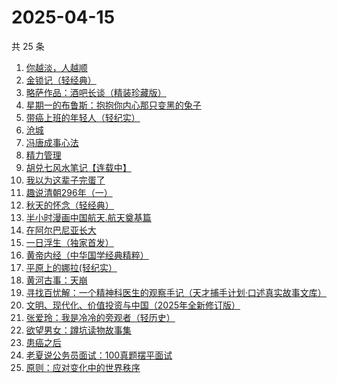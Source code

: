 # 2025-04-15

共 25 条

<!-- BEGIN WEREAD -->
<!-- 最后更新时间 2025-04-15 15:26:40 +0800 -->
1. [你越淡，人越顺](https://weread.qq.com/web/bookDetail/72532740813ab9c5fg017045)
1. [金锁记（轻经典）](https://weread.qq.com/web/bookDetail/d1b325f0813ab9d6ag012d44)
1. [略萨作品：酒吧长谈（精装珍藏版）](https://weread.qq.com/web/bookDetail/68e32ed0726a0bf868e62c8)
1. [星期一的布鲁斯：抱抱你内心那只变黑的兔子](https://weread.qq.com/web/bookDetail/45732330813ab9d26g019424)
1. [带癌上班的年轻人（轻纪实）](https://weread.qq.com/web/bookDetail/6ff32740813ab9d6ag016666)
1. [沧城](https://weread.qq.com/web/bookDetail/10e32ff0813ab9c72g019371)
1. [冯唐成事心法](https://weread.qq.com/web/bookDetail/f2e328e072182b15f2e7179)
1. [精力管理](https://weread.qq.com/web/bookDetail/4263296071f8f0464264d41)
1. [胡兑七风水笔记【连载中】](https://weread.qq.com/web/bookDetail/de332950813ab9c7cg0134d1)
1. [我以为这辈子完蛋了](https://weread.qq.com/web/bookDetail/39332f50813ab9cf3g010df3)
1. [趣说清朝296年（一）](https://weread.qq.com/web/bookDetail/87432360813ab9cb8g014f8a)
1. [秋天的怀念（轻经典）](https://weread.qq.com/web/bookDetail/56d32f30813ab9bfdg0197f2)
1. [半小时漫画中国航天.航天奠基篇](https://weread.qq.com/web/bookDetail/370328f0813ab945bg011467)
1. [在阿尔巴尼亚长大](https://weread.qq.com/web/bookDetail/9f832500813ab9b00g012d32)
1. [一日浮生（独家首发）](https://weread.qq.com/web/bookDetail/c6e32c40813ab9d66g013590)
1. [黄帝内经（中华国学经典精粹）](https://weread.qq.com/web/bookDetail/5e232c20718443d55e2b9e6)
1. [平原上的娜拉(轻纪实）](https://weread.qq.com/web/bookDetail/f7932bf0813ab9d2eg012157)
1. [黄河古事：天崩](https://weread.qq.com/web/bookDetail/55532930813ab9ce5g01675f)
1. [寻找百忧解：一个精神科医生的观察手记（天才捕手计划·口述真实故事文库）](https://weread.qq.com/web/bookDetail/24332490813ab7b73g017198)
1. [文明、现代化、价值投资与中国（2025年全新修订版）](https://weread.qq.com/web/bookDetail/6f5323f071bd7f7b6f521e8)
1. [张爱玲：我是冷冷的旁观者（轻历史）](https://weread.qq.com/web/bookDetail/af932f20813ab9acdg0127a3)
1. [欲望男女：蹲坑读物故事集](https://weread.qq.com/web/bookDetail/f83320a0813ab9c90g015c2e)
1. [患癌之后](https://weread.qq.com/web/bookDetail/8d532e50813ab9cafg012ba5)
1. [老夏说公务员面试：100真题摆平面试](https://weread.qq.com/web/bookDetail/e5832a40813ab7181g011041)
1. [原则：应对变化中的世界秩序](https://weread.qq.com/web/bookDetail/19332dd0728b621d193d571)
<!-- END WEREAD -->
